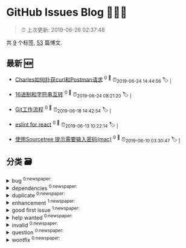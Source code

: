 
# GitHub Issues Blog :tada::tada::tada:
    
> :alarm_clock: 上次更新: 2019-06-26 02:37:48
    
共 [9](https://github.com/xuya227939/blog/labels) 个标签, [53](https://github.com/xuya227939/blog/issues) 篇博文.
## 最新 :new: 
- [Charles如何扑获curl和Postman请求](https://github.com/xuya227939/blog/issues/66) <sup>0 :speech_balloon:</sup>  			 :alarm_clock:<sub>2019-06-24 14:44:56</sub> 
 :label: 	<sub>|</sub>

- [16进制和字符串互转](https://github.com/xuya227939/blog/issues/65) <sup>0 :speech_balloon:</sup>  			 :alarm_clock:<sub>2019-06-24 08:21:20</sub> 
 :label: 	<sub>|</sub>

- [Git工作流程](https://github.com/xuya227939/blog/issues/64) <sup>0 :speech_balloon:</sup>  			 :alarm_clock:<sub>2019-06-18 14:42:54</sub> 
 :label: 	<sub>|</sub>

- [eslint for react](https://github.com/xuya227939/blog/issues/63) <sup>0 :speech_balloon:</sup>  			 :alarm_clock:<sub>2019-06-13 10:22:14</sub> 
 :label: 	<sub>|</sub>

- [使用Sourcetree 提示需要输入密码(mac)](https://github.com/xuya227939/blog/issues/62) <sup>0 :speech_balloon:</sup>  			 :alarm_clock:<sub>2019-06-10 03:30:47</sub> 
 :label: 	<sub>|</sub>

## 分类  :card_file_box: 

<details>
<summary>bug	<sup>0:newspaper:</sup></summary>



</details>

<details>
<summary>dependencies	<sup>0:newspaper:</sup></summary>



</details>

<details>
<summary>duplicate	<sup>0:newspaper:</sup></summary>



</details>

<details>
<summary>enhancement	<sup>1:newspaper:</sup></summary>

- [React全家桶建站教程-必看](https://github.com/xuya227939/blog/issues/1)  <sup>0 :speech_balloon:</sup>  	 :alarm_clock:<sub>2018-06-07 02:32:34</sub> 


</details>

<details>
<summary>good first issue	<sup>1:newspaper:</sup></summary>

- [温故而知新，不知则习之，是以牢固根基。](https://github.com/xuya227939/blog/issues/38)  <sup>0 :speech_balloon:</sup>  	 :alarm_clock:<sub>2018-11-21 02:38:45</sub> 


</details>

<details>
<summary>help wanted	<sup>0:newspaper:</sup></summary>



</details>

<details>
<summary>invalid	<sup>0:newspaper:</sup></summary>



</details>

<details>
<summary>question	<sup>0:newspaper:</sup></summary>



</details>

<details>
<summary>wontfix	<sup>0:newspaper:</sup></summary>



</details>
